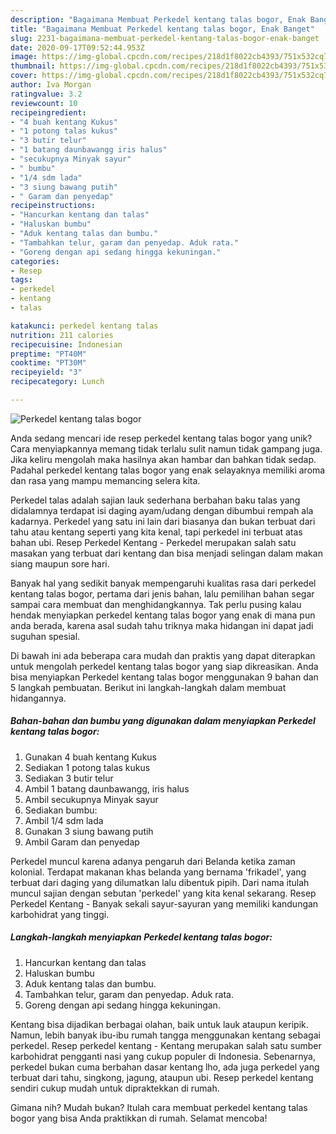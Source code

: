 ```yaml
---
description: "Bagaimana Membuat Perkedel kentang talas bogor, Enak Banget"
title: "Bagaimana Membuat Perkedel kentang talas bogor, Enak Banget"
slug: 2231-bagaimana-membuat-perkedel-kentang-talas-bogor-enak-banget
date: 2020-09-17T09:52:44.953Z
image: https://img-global.cpcdn.com/recipes/218d1f8022cb4393/751x532cq70/perkedel-kentang-talas-bogor-foto-resep-utama.jpg
thumbnail: https://img-global.cpcdn.com/recipes/218d1f8022cb4393/751x532cq70/perkedel-kentang-talas-bogor-foto-resep-utama.jpg
cover: https://img-global.cpcdn.com/recipes/218d1f8022cb4393/751x532cq70/perkedel-kentang-talas-bogor-foto-resep-utama.jpg
author: Iva Morgan
ratingvalue: 3.2
reviewcount: 10
recipeingredient:
- "4 buah kentang Kukus"
- "1 potong talas kukus"
- "3 butir telur"
- "1 batang daunbawangg iris halus"
- "secukupnya Minyak sayur"
- " bumbu"
- "1/4 sdm lada"
- "3 siung bawang putih"
- " Garam dan penyedap"
recipeinstructions:
- "Hancurkan kentang dan talas"
- "Haluskan bumbu"
- "Aduk kentang talas dan bumbu."
- "Tambahkan telur, garam dan penyedap. Aduk rata."
- "Goreng dengan api sedang hingga kekuningan."
categories:
- Resep
tags:
- perkedel
- kentang
- talas

katakunci: perkedel kentang talas 
nutrition: 211 calories
recipecuisine: Indonesian
preptime: "PT40M"
cooktime: "PT30M"
recipeyield: "3"
recipecategory: Lunch

---
```



![Perkedel kentang talas bogor](https://img-global.cpcdn.com/recipes/218d1f8022cb4393/751x532cq70/perkedel-kentang-talas-bogor-foto-resep-utama.jpg)

Anda sedang mencari ide resep perkedel kentang talas bogor yang unik? Cara menyiapkannya memang tidak terlalu sulit namun tidak gampang juga. Jika keliru mengolah maka hasilnya akan hambar dan bahkan tidak sedap. Padahal perkedel kentang talas bogor yang enak selayaknya memiliki aroma dan rasa yang mampu memancing selera kita.

Perkedel talas adalah sajian lauk sederhana berbahan baku talas yang didalamnya terdapat isi daging ayam/udang dengan dibumbui rempah ala kadarnya. Perkedel yang satu ini lain dari biasanya dan bukan terbuat dari tahu atau kentang seperti yang kita kenal, tapi perkedel ini terbuat atas bahan ubi. Resep Perkedel Kentang - Perkedel merupakan salah satu masakan yang terbuat dari kentang dan bisa menjadi selingan dalam makan siang maupun sore hari.

Banyak hal yang sedikit banyak mempengaruhi kualitas rasa dari perkedel kentang talas bogor, pertama dari jenis bahan, lalu pemilihan bahan segar sampai cara membuat dan menghidangkannya. Tak perlu pusing kalau hendak menyiapkan perkedel kentang talas bogor yang enak di mana pun anda berada, karena asal sudah tahu triknya maka hidangan ini dapat jadi suguhan spesial.


Di bawah ini ada beberapa cara mudah dan praktis yang dapat diterapkan untuk mengolah perkedel kentang talas bogor yang siap dikreasikan. Anda bisa menyiapkan Perkedel kentang talas bogor menggunakan 9 bahan dan 5 langkah pembuatan. Berikut ini langkah-langkah dalam membuat hidangannya.

<!--inarticleads1-->

##### Bahan-bahan dan bumbu yang digunakan dalam menyiapkan Perkedel kentang talas bogor:

1. Gunakan 4 buah kentang Kukus
1. Sediakan 1 potong talas kukus
1. Sediakan 3 butir telur
1. Ambil 1 batang daunbawangg, iris halus
1. Ambil secukupnya Minyak sayur
1. Sediakan  bumbu:
1. Ambil 1/4 sdm lada
1. Gunakan 3 siung bawang putih
1. Ambil  Garam dan penyedap


Perkedel muncul karena adanya pengaruh dari Belanda ketika zaman kolonial. Terdapat makanan khas belanda yang bernama &#39;frikadel&#39;, yang terbuat dari daging yang dilumatkan lalu dibentuk pipih. Dari nama itulah muncul sajian dengan sebutan &#39;perkedel&#39; yang kita kenal sekarang. Resep Perkedel Kentang - Banyak sekali sayur-sayuran yang memiliki kandungan karbohidrat yang tinggi. 

<!--inarticleads2-->

##### Langkah-langkah menyiapkan Perkedel kentang talas bogor:

1. Hancurkan kentang dan talas
1. Haluskan bumbu
1. Aduk kentang talas dan bumbu.
1. Tambahkan telur, garam dan penyedap. Aduk rata.
1. Goreng dengan api sedang hingga kekuningan.


Kentang bisa dijadikan berbagai olahan, baik untuk lauk ataupun keripik. Namun, lebih banyak ibu-ibu rumah tangga menggunakan kentang sebagai perkedel. Resep perkedel kentang - Kentang merupakan salah satu sumber karbohidrat pengganti nasi yang cukup populer di Indonesia. Sebenarnya, perkedel bukan cuma berbahan dasar kentang lho, ada juga perkedel yang terbuat dari tahu, singkong, jagung, ataupun ubi. Resep perkedel kentang sendiri cukup mudah untuk dipraktekkan di rumah. 

Gimana nih? Mudah bukan? Itulah cara membuat perkedel kentang talas bogor yang bisa Anda praktikkan di rumah. Selamat mencoba!

